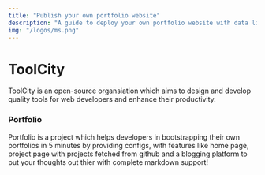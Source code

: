 ```yaml
---
title: "Publish your own portfolio website"
description: "A guide to deploy your own portfolio website with data like experience, projects from github, blogs and multi-themed!"
img: "/logos/ms.png"
---
```


# ToolCity

ToolCity is an open-source organsiation which aims to design and develop quality tools for web developers and enhance their productivity.

### Portfolio

Portfolio is a project which helps developers in bootstrapping their own portfolios in 5 minutes by providing configs, with features like home page, project page with projects fetched from github and a blogging platform to put your thoughts out thier with complete markdown support!
